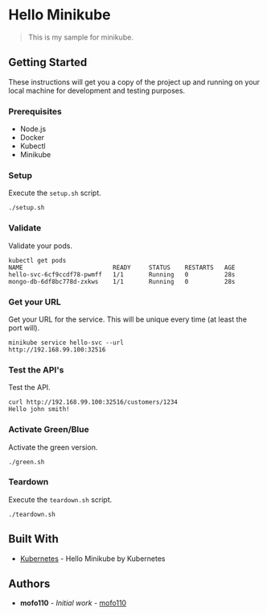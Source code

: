 # Hello Minikube
> This is my sample for minikube.

## Getting Started

These instructions will get you a copy of the project up and running on your local machine for development and testing purposes.

### Prerequisites

* Node.js
* Docker
* Kubectl
* Minikube

### Setup
Execute the `setup.sh` script.
```
./setup.sh
```
### Validate
Validate your pods.
```
kubectl get pods
NAME                         READY     STATUS    RESTARTS   AGE
hello-svc-6cf9ccdf78-pwmff   1/1       Running   0          28s
mongo-db-6df8bc778d-zxkws    1/1       Running   0          28s
```
### Get your URL
Get your URL for the service.  This will be unique every time (at least the port will).
```
minikube service hello-svc --url
http://192.168.99.100:32516
```
### Test the API's
Test the API.
```
curl http://192.168.99.100:32516/customers/1234
Hello john smith!
```
### Activate Green/Blue
Activate the green version.
```
./green.sh
```

### Teardown
Execute the `teardown.sh` script.
```
./teardown.sh
```
## Built With
* [Kubernetes](https://kubernetes.io/docs/tutorials/hello-minikube/) - Hello Minikube by Kubernetes

## Authors

* **mofo110** - *Initial work* - [mofo110](https://github.com/mofo110)
